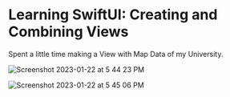 # Learning SwiftUI: Creating and Combining Views

Spent a little time making a View with Map Data of my University.


![Screenshot 2023-01-22 at 5 44 23 PM](https://user-images.githubusercontent.com/50264624/213915212-2a988e9d-0c12-447c-9036-75b1276dd2ac.png)

![Screenshot 2023-01-22 at 5 45 06 PM](https://user-images.githubusercontent.com/50264624/213915250-645c77ae-8dbf-4000-a3fd-288d47fc62a2.png)
